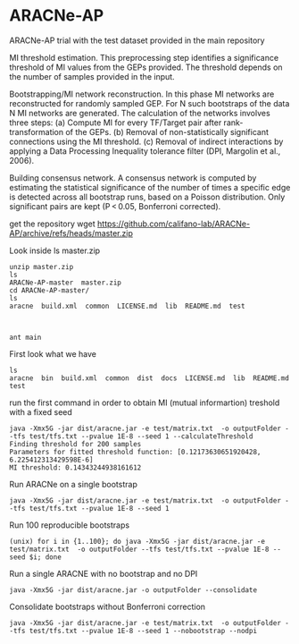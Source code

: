 # ARACNe-AP
ARACNe-AP trial with the test dataset provided in the main repository



MI threshold estimation. This preprocessing step identifies a significance threshold of MI values from the GEPs provided. The threshold depends on the number of samples provided in the input.

Bootstrapping/MI network reconstruction. In this phase MI networks are reconstructed for randomly sampled GEP. For N such bootstraps of the data N MI networks are generated. The calculation of the networks involves three steps: (a) Compute MI for every TF/Target pair after rank-transformation of the GEPs. (b) Removal of non-statistically significant connections using the MI threshold. (c) Removal of indirect interactions by applying a Data Processing Inequality tolerance filter (DPI, Margolin et al., 2006).

Building consensus network. A consensus network is computed by estimating the statistical significance of the number of times a specific edge is detected across all bootstrap runs, based on a Poisson distribution. Only significant pairs are kept (P < 0.05, Bonferroni corrected).




get the repository
	wget https://github.com/califano-lab/ARACNe-AP/archive/refs/heads/master.zip

Look inside
	ls
	master.zip  

	unzip master.zip
	ls
	ARACNe-AP-master  master.zip
	cd ARACNe-AP-master/
 	ls
	aracne  build.xml  common  LICENSE.md  lib  README.md  test



	ant main

First look what we have
	
	ls
	aracne  bin  build.xml  common  dist  docs  LICENSE.md  lib  README.md  test

run the first command in order to obtain MI (mutual informartion) treshold with a fixed seed
	
	java -Xmx5G -jar dist/aracne.jar -e test/matrix.txt  -o outputFolder --tfs test/tfs.txt --pvalue 1E-8 --seed 1 --calculateThreshold
	Finding threshold for 200 samples
	Parameters for fitted threshold function: [0.12173630651920428, 6.225412313429598E-6]
	MI threshold: 0.14343244938161612


Run ARACNe on a single bootstrap

	java -Xmx5G -jar dist/aracne.jar -e test/matrix.txt  -o outputFolder --tfs test/tfs.txt --pvalue 1E-8 --seed 1
	
	
Run 100 reproducible bootstraps

	(unix) for i in {1..100}; do java -Xmx5G -jar dist/aracne.jar -e test/matrix.txt  -o outputFolder --tfs test/tfs.txt --pvalue 1E-8 --seed $i; done
	
	
Run a single ARACNE with no bootstrap and no DPI	
	
	java -Xmx5G -jar dist/aracne.jar -o outputFolder --consolidate

Consolidate bootstraps without Bonferroni correction

	java -Xmx5G -jar dist/aracne.jar -e test/matrix.txt  -o outputFolder --tfs test/tfs.txt --pvalue 1E-8 --seed 1 --nobootstrap --nodpi
